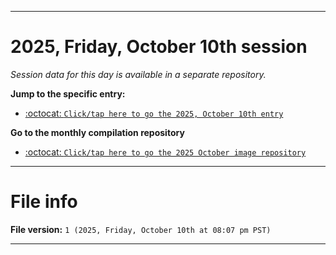 
***

# 2025, Friday, October 10th session

_Session data for this day is available in a separate repository._

**Jump to the specific entry:**

- [:octocat: `Click/tap here to go the 2025, October 10th entry`](https://github.com/seanpm2001/SeansLifeArchive_Images_ModernSmurfsVillage_Y2025_V10/tree/SeansLifeArchive_ModernSmurfsVillage_Y2025_V10_Main-dev/2025/10_October/10/)

**Go to the monthly compilation repository**

- [:octocat: `Click/tap here to go the 2025 October image repository`](https://github.com/seanpm2001/SeansLifeArchive_Images_ModernSmurfsVillage_Y2025_V10/)

***

# File info

**File version:** `1 (2025, Friday, October 10th at 08:07 pm PST)`

***
